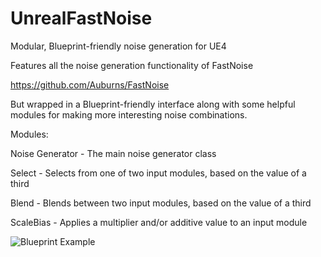 # UnrealFastNoise
Modular, Blueprint-friendly noise generation for UE4

Features all the noise generation functionality of FastNoise

https://github.com/Auburns/FastNoise

But wrapped in a Blueprint-friendly interface along with some helpful modules for making more interesting noise combinations.

Modules:

Noise Generator - The main noise generator class

Select - Selects from one of two input modules, based on the value of a third

Blend - Blends between two input modules, based on the value of a third

ScaleBias - Applies a multiplier and/or additive value to an input module

![Blueprint Example](http://www.cashworth.net/images/articleshots/unrealfastnoise_screen.png)